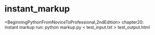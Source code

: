 instant_markup
==============

&lt;BeginningPythonFromNoviceToProfessional,2ndEdition> chapter20: instant markup
run:
python markup.py < test_input.txt > test_output.html
